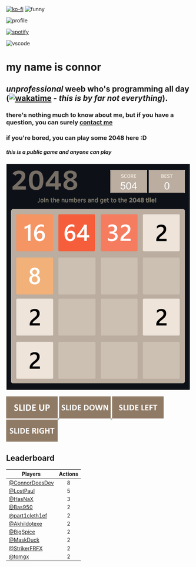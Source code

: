 [![ko-fi](https://ko-fi.com/img/githubbutton_sm.svg)](https://ko-fi.com/M4M8FUNL6)
![funny](https://user-images.githubusercontent.com/103423681/162727343-39ba4a0c-26fa-4682-9d02-7e158e3f4f85.gif)

![profile](https://discord.c99.nl/widget/theme-3/1088882977985003620.png)

[![spotify](https://dev.discordprofiles.me/badge/spotify/1088882977985003620)](https://dev.discordprofiles.me/openspotify/1088882977985003620)

![vscode](https://dev.discordprofiles.me/badge/vscode/1088882977985003620)

# my name is connor
## *unprofessional* weeb who's programming all day ([![wakatime](https://wakatime.com/badge/user/b2333aba-310c-4dc1-b38d-616928f60374.svg)](https://wakatime.com/@b2333aba-310c-4dc1-b38d-616928f60374) - _this is by far not everything_). 
### there's nothing much to know about me, but if you have a question, you can surely [contact me](mailto:connor@cstudios.gay)

### if you're bored, you can play some 2048 here :D

##### this is a public game and anyone can play

<!-- 2048GameBoard -->
<img src="https://github.com/ConnorDoesDev/ConnorDoesDev/blob/main/Data/gameboard.png" width="500"/>
<!-- 2048GameBoard -->

<!-- 2048GameActions -->
<a href="https://github.com/ConnorDoesDev/ConnorDoesDev/issues/new?title=2048|slideUp&body=Just+push+'Submit+new+issue'.+You+don't+need+to+do+anything+else."> <img src="Assets/slideUp.png"/> </a> <a href="https://github.com/ConnorDoesDev/ConnorDoesDev/issues/new?title=2048|slideDown&body=Just+push+'Submit+new+issue'.+You+don't+need+to+do+anything+else."> <img src="Assets/slideDown.png"/> </a> <a href="https://github.com/ConnorDoesDev/ConnorDoesDev/issues/new?title=2048|slideLeft&body=Just+push+'Submit+new+issue'.+You+don't+need+to+do+anything+else."> <img src="Assets/slideLeft.png"/> </a> <a href="https://github.com/ConnorDoesDev/ConnorDoesDev/issues/new?title=2048|slideRight&body=Just+push+'Submit+new+issue'.+You+don't+need+to+do+anything+else."> <img src="Assets/slideRight.png"/> </a>
<!-- 2048GameActions -->

## Leaderboard

<!-- 2048Ranking -->
| Players | Actions |
|---------------|:---------:|
| [@ConnorDoesDev](https://github.com/ConnorDoesDev) | 8 |
| [@LostPaul](https://github.com/LostPaul) | 5 |
| [@HasNaX](https://github.com/HasNaX) | 3 |
| [@Bas950](https://github.com/Bas950) | 2 |
| [@part1cleth1ef](https://github.com/part1cleth1ef) | 2 |
| [@Akhildotexe](https://github.com/Akhildotexe) | 2 |
| [@BigSpice](https://github.com/BigSpice) | 2 |
| [@MaskDuck](https://github.com/MaskDuck) | 2 |
| [@StrikerFRFX](https://github.com/StrikerFRFX) | 2 |
| [@tomgx](https://github.com/tomgx) | 2 |
<!-- 2048Ranking -->
